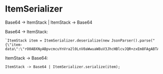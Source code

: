 # ItemSerializer
Base64 -> ItemStack | ItemStack -> Base64

Base64 -> ItemStack:

    `ItemStack item = ItemSerializer.deserialize(new JsonParser().parse("{\"item-data\":\"rO0ABXNyABpvcmcuYnVra2l0LnV0aWwuaW8uV3JhcHBlcvJQR+zxEm8FAgABTAADbWFwdAAPTGph\\r\\ndmEvdXRpbC9NYXA7eHBzcgA1Y29tLmdvb2dsZS5jb21tb24uY29sbGVjdC5JbW11dGFibGVNYXAk\\r\\nU2VyaWFsaXplZEZvcm0AAAAAAAAAAAIAAlsABGtleXN0ABNbTGphdmEvbGFuZy9PYmplY3Q7WwAG\\r\\ndmFsdWVzcQB+AAR4cHVyABNbTGphdmEubGFuZy5PYmplY3Q7kM5YnxBzKWwCAAB4cAAAAAR0AAI9\\r\\nPXQAAXZ0AAR0eXBldAAEbWV0YXVxAH4ABgAAAAR0AB5vcmcuYnVra2l0LmludmVudG9yeS5JdGVt\\r\\nU3RhY2tzcgARamF2YS5sYW5nLkludGVnZXIS4qCk94GHOAIAAUkABXZhbHVleHIAEGphdmEubGFu\\r\\nZy5OdW1iZXKGrJUdC5TgiwIAAHhwAAAKqnQAC1BMQVlFUl9IRUFEc3EAfgAAc3EAfgADdXEAfgAG\\r\\nAAAABHEAfgAIdAAJbWV0YS10eXBldAAMZGlzcGxheS1uYW1ldAAIaW50ZXJuYWx1cQB+AAYAAAAE\\r\\ndAAISXRlbU1ldGF0AAVTS1VMTHQAHXsidGV4dCI6Ildvb2RlbiBQbGFuayBDaGVzdCJ9dAFcSDRz\\r\\nSUFBQUFBQUFBLzAyUHkwNkRRQmhHZjQwbWRYVHJ4cWVBSVdDNmJIcWhRenFEYmJuT3JwZHBZUmdx\\r\\nb2RBQXZvNkpXL2R1OURWOEdsbTZPeWZuMjN3SUFNSERPcXVWZWlsZkQ2a1NDRkJQaFNpclZKenZZ\\r\\nRkNKcHFwTGNVWUFjRFdBMjJDamFnR2ZvblUwSGlYYVBuTFVyaVZXNzk1YVV5NlJ4VE01QmUxMlRD\\r\\neVM5MzArc2hidDhOL1dyRGFocVdMRFNmaHBXVy96UUZzWUt5WG1LMzJYK3hjV1RnM2FjUlhMV2NJ\\r\\nd1U3M3JYQVlaQzBuRDVOR2szU3lQUGRyUUxzTzBPK0s0bTJJNjhiRnJFNDE2R1dhMms3Z1RMcmxO\\r\\nVEI0dWNaejc2U0hTaHdEM2NFMzIvWW1icCtEM28vZ1pQMzU5djZNM2ZSUUIvQUZIMmRlU0JnRUFB\\r\\nQT09\\r\\n\"}").getAsJsonObject());`

ItemStack -> Base64:

    ItemStack -> Base64 | ItemSerializer.serialize(item);
        
